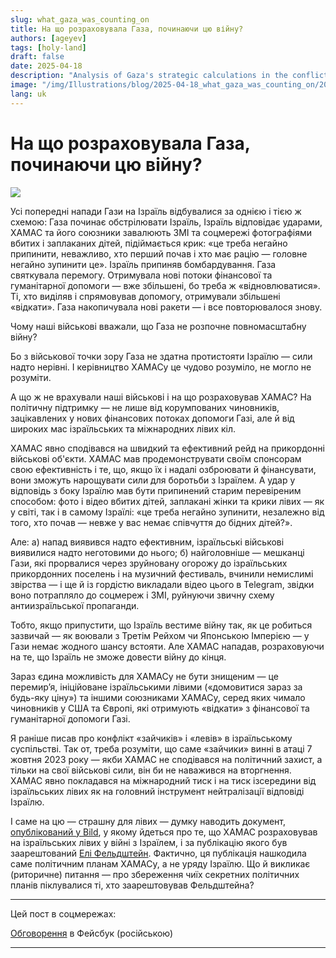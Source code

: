 ```yaml
---
slug: what_gaza_was_counting_on
title: На що розраховувала Газа, починаючи цю війну?
authors: [ageyev]
tags: [holy-land]
draft: false
date: 2025-04-18
description: "Analysis of Gaza's strategic calculations in the conflict"
image: "/img/Illustrations/blog/2025-04-18_what_gaza_was_counting_on/2025-04-18_what_gaza_was_counting_on-FB.png"
lang: uk
---
```


# На що розраховувала Газа, починаючи цю війну? 

![](/img/Illustrations/blog/2025-04-18_what_gaza_was_counting_on/2025-04-18_what_gaza_was_counting_on-FB.png)

Усі попередні напади Гази на Ізраїль відбувалися за однією і тією ж схемою: Газа починає обстрілювати Ізраїль, Ізраїль відповідає ударами, ХАМАС та його союзники завалюють ЗМІ та соцмережі фотографіями вбитих і заплаканих дітей, підіймається крик: «це треба негайно припинити, неважливо, хто перший почав і хто має рацію — головне негайно зупинити це».
Ізраїль припиняв бомбардування. Газа святкувала перемогу.
Отримувала нові потоки фінансової та гуманітарної допомоги — вже збільшені, бо треба ж «відновлюватися».
Ті, хто виділяв і спрямовував допомогу, отримували збільшені «відкати».
Газа накопичувала нові ракети — і все повторювалося знову.

Чому наші військові вважали, що Газа не розпочне повномасштабну війну? 

<!--truncate--> 

Бо з військової точки зору Газа не здатна протистояти Ізраїлю — сили надто нерівні. І керівництво ХАМАСу це чудово розуміло, не могло не розуміти.

А що ж не врахували наші військові і на що розраховував ХАМАС?
На політичну підтримку — не лише від корумпованих чиновників, зацікавлених у нових фінансових потоках допомоги Газі, але й від широких мас ізраїльських та міжнародних лівих кіл.

ХАМАС явно сподівався на швидкий та ефективний рейд на прикордонні військові об'єкти. ХАМАС мав продемонструвати своїм спонсорам свою ефективність і те, що, якщо їх і надалі озброювати й фінансувати, вони зможуть нарощувати сили для боротьби з Ізраїлем. А удар у відповідь з боку Ізраїлю мав бути припинений старим перевіреним способом: фото і відео вбитих дітей, заплакані жінки та крики лівих — як у світі, так і в самому Ізраїлі: «це треба негайно зупинити, незалежно від того, хто почав — невже у вас немає співчуття до бідних дітей?».

Але:
а) напад виявився надто ефективним, ізраїльські військові виявилися надто неготовими до нього;
б) найголовніше — мешканці Гази, які прорвалися через зруйновану огорожу до ізраїльських прикордонних поселень і на музичний фестиваль, вчинили немислимі звірства — і ще й із гордістю викладали відео цього в Telegram, звідки воно потрапляло до соцмереж і ЗМІ, руйнуючи звичну схему антиизраїльської пропаганди.

Тобто, якщо припустити, що Ізраїль вестиме війну так, як це робиться зазвичай — як воювали з Третім Рейхом чи Японською Імперією — у Гази немає жодного шансу встояти. Але ХАМАС нападав, розраховуючи на те, що Ізраїль не зможе довести війну до кінця.

Зараз єдина можливість для ХАМАСу не бути знищеним — це перемир’я, ініційоване ізраїльськими лівими («домовитися зараз за будь-яку ціну») та іншими союзниками ХАМАСу, серед яких чимало чиновників у США та Європі, які отримують «відкати» з фінансової та гуманітарної допомоги Газі.

Я раніше писав про конфлікт «зайчиків» і «левів» в ізраїльському суспільстві. Так от, треба розуміти, що саме «зайчики» винні в атаці 7 жовтня 2023 року — якби ХАМАС не сподівався на політичний захист, а тільки на свої військові сили, він би не наважився на вторгнення. ХАМАС явно покладався на міжнародний тиск і на тиск ізсередини від ізраїльських лівих як на головний інструмент нейтралізації відповіді Ізраїлю.

І саме на цю — страшну для лівих — думку наводить документ, [опублікований у Bild](https://www.bild.de/politik/inland/bild-exklusiv-zum-schaudern-das-plant-der-hamas-chef-mit-den-geiseln-66d98503c0fd674dd9f5d092), у якому йдеться про те, що ХАМАС розраховував на ізраїльських лівих у війні з Ізраїлем, і за публікацію якого був заарештований [Елі Фельдштейн](https://en.wikipedia.org/wiki/Eli_Feldstein). Фактично, ця публікація нашкодила саме політичним планам ХАМАСу, а не уряду Ізраїлю. Що й викликає (риторичне) питання — про збереження чиїх секретних політичних планів піклувалися ті, хто заарештовував Фельдштейна?

--- 

Цей пост в соцмережах: 

[Обговорення](https://www.facebook.com/viktor.ageyev/posts/pfbid0kZo6yBFCYmVJHoh8Z3KzBZLg8a5KamiQAh65o1gFGPC32yTzzCHjTg9A2stxfoqGl) в Фейсбук (російською) 

--- 
